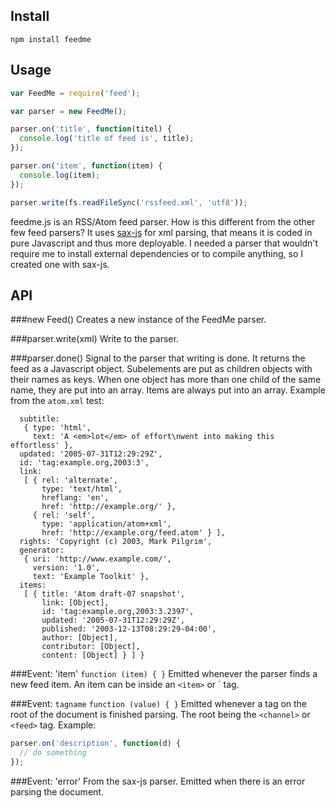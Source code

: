 Install
------------

    npm install feedme


Usage
------------------

```javascript
var FeedMe = require('feed');

var parser = new FeedMe();

parser.on('title', function(titel) {
  console.log('title of feed is', title);
});

parser.on('item', function(item) {
  console.log(item);
});

parser.write(fs.readFileSync('rssfeed.xml', 'utf8'));
```

feedme.js is an RSS/Atom feed parser. How is this different from the other few feed parsers? It uses [sax-js](https://github.com/isaacs/sax-js) for xml parsing, that means it is coded in pure Javascript and thus more deployable. I needed a parser that wouldn't require me to install external dependencies or to compile anything, so I created one with sax-js.


API
---
###new Feed()
Creates a new instance of the FeedMe parser.

###parser.write(xml)
Write to the parser.

###parser.done()
Signal to the parser that writing is done. It returns the feed as a Javascript object. Subelements are put as children objects with their names as keys. When one object has more than one child of the same name, they are put into an array. Items are always put into an array. Example from the `atom.xml` test:

```javascript{ title: { type: 'text', text: 'dive into mark' },
  subtitle: 
   { type: 'html',
     text: 'A <em>lot</em> of effort\nwent into making this effortless' },
  updated: '2005-07-31T12:29:29Z',
  id: 'tag:example.org,2003:3',
  link: 
   [ { rel: 'alternate',
       type: 'text/html',
       hreflang: 'en',
       href: 'http://example.org/' },
     { rel: 'self',
       type: 'application/atom+xml',
       href: 'http://example.org/feed.atom' } ],
  rights: 'Copyright (c) 2003, Mark Pilgrim',
  generator: 
   { uri: 'http://www.example.com/',
     version: '1.0',
     text: 'Example Toolkit' },
  items: 
   [ { title: 'Atom draft-07 snapshot',
       link: [Object],
       id: 'tag:example.org,2003:3.2397',
       updated: '2005-07-31T12:29:29Z',
       published: '2003-12-13T08:29:29-04:00',
       author: [Object],
       contributor: [Object],
       content: [Object] } ] }
```


###Event: 'item'
`function (item) { }`
Emitted whenever the parser finds a new feed item. An item can be inside an `<item>` or <entry>` tag.

###Event: `tagname`
`function (value) { }`
Emitted whenever a tag on the root of the document is finished parsing. The root being the `<channel>` or `<feed>` tag. Example:

```javascript
parser.on('description', function(d) {
  // do something
});
```

###Event: 'error'
From the sax-js parser. Emitted when there is an error parsing the document.
